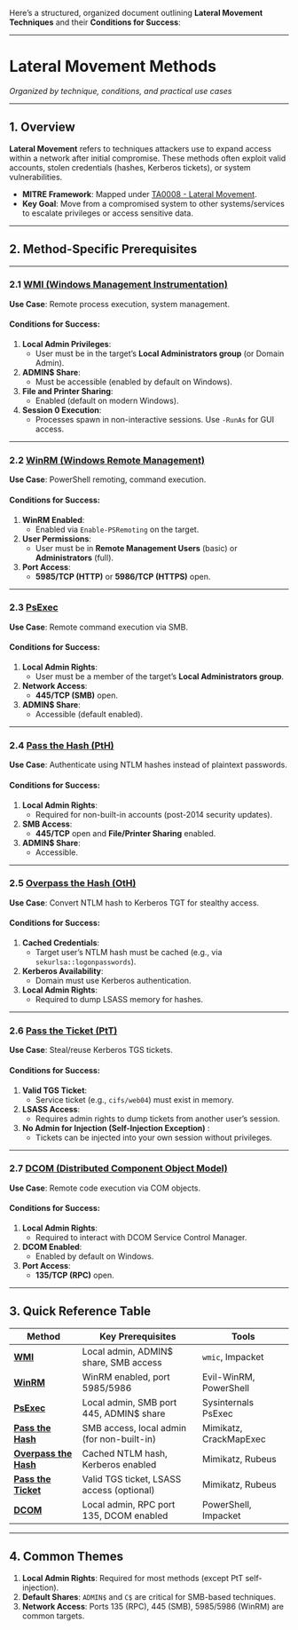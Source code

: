 Here’s a structured, organized document outlining **Lateral Movement Techniques** and their **Conditions for Success**:

---

# **Lateral Movement Methods**  
*Organized by technique, conditions, and practical use cases*  

---

## **1. Overview**  
**Lateral Movement** refers to techniques attackers use to expand access within a network after initial compromise. These methods often exploit valid accounts, stolen credentials (hashes, Kerberos tickets), or system vulnerabilities.  
- **MITRE Framework**: Mapped under [TA0008 - Lateral Movement](https://attack.mitre.org/tactics/TA0008/).  
- **Key Goal**: Move from a compromised system to other systems/services to escalate privileges or access sensitive data.  

---

## **2. Method-Specific Prerequisites**  

---

### **2.1 [WMI (Windows Management Instrumentation)](https://github.com/MGamalCYSEC/Active-Directory-Enumeration-and-Attacks-/blob/main/AD%20Lateral%20Movement/WMI.md)**  
**Use Case**: Remote process execution, system management.  

#### **Conditions for Success**:  
1. **Local Admin Privileges**:  
   - User must be in the target’s **Local Administrators group** (or Domain Admin).  
2. **ADMIN$ Share**:  
   - Must be accessible (enabled by default on Windows).  
3. **File and Printer Sharing**:  
   - Enabled (default on modern Windows).  
4. **Session 0 Execution**:  
   - Processes spawn in non-interactive sessions. Use `-RunAs` for GUI access.  

---

### **2.2 [WinRM (Windows Remote Management)](https://github.com/MGamalCYSEC/Active-Directory-Enumeration-and-Attacks-/blob/main/AD%20Lateral%20Movement/WinRM.md)**  
**Use Case**: PowerShell remoting, command execution.  

#### **Conditions for Success**:  
1. **WinRM Enabled**:  
   - Enabled via `Enable-PSRemoting` on the target.  
2. **User Permissions**:  
   - User must be in **Remote Management Users** (basic) or **Administrators** (full).  
3. **Port Access**:  
   - **5985/TCP (HTTP)** or **5986/TCP (HTTPS)** open.  

---

### **2.3 [PsExec](https://github.com/MGamalCYSEC/Active-Directory-Enumeration-and-Attacks-/blob/main/AD%20Lateral%20Movement/PsExec.md)**  
**Use Case**: Remote command execution via SMB.  

#### **Conditions for Success**:  
1. **Local Admin Rights**:  
   - User must be a member of the target’s **Local Administrators group**.  
2. **Network Access**:  
   - **445/TCP (SMB)** open.  
3. **ADMIN$ Share**:  
   - Accessible (default enabled).  

---

### **2.4 [Pass the Hash (PtH)](https://github.com/MGamalCYSEC/Active-Directory-Enumeration-and-Attacks-/blob/main/AD%20Lateral%20Movement/Pass%20the%20Hash%20(PtH).md)**  
**Use Case**: Authenticate using NTLM hashes instead of plaintext passwords.  

#### **Conditions for Success**:  
1. **Local Admin Rights**:  
   - Required for non-built-in accounts (post-2014 security updates).  
2. **SMB Access**:  
   - **445/TCP** open and **File/Printer Sharing** enabled.  
3. **ADMIN$ Share**:  
   - Accessible.  

---

### **2.5 [Overpass the Hash (OtH)](https://github.com/MGamalCYSEC/Active-Directory-Enumeration-and-Attacks-/blob/main/AD%20Lateral%20Movement/Overpass%20the%20Hash.md)**  
**Use Case**: Convert NTLM hash to Kerberos TGT for stealthy access.  

#### **Conditions for Success**:  
1. **Cached Credentials**:  
   - Target user’s NTLM hash must be cached (e.g., via `sekurlsa::logonpasswords`).  
2. **Kerberos Availability**:  
   - Domain must use Kerberos authentication.  
3. **Local Admin Rights**:  
   - Required to dump LSASS memory for hashes.  

---

### **2.6 [Pass the Ticket (PtT)](https://github.com/MGamalCYSEC/Active-Directory-Enumeration-and-Attacks-/blob/main/AD%20Lateral%20Movement/Pass%20the%20Ticket.md)**  
**Use Case**: Steal/reuse Kerberos TGS tickets.  

#### **Conditions for Success**:  
1. **Valid TGS Ticket**:  
   - Service ticket (e.g., `cifs/web04`) must exist in memory.  
2. **LSASS Access**:  
   - Requires admin rights to dump tickets from another user’s session.  
1. **No Admin for Injection (Self-Injection Exception)** :  
   - Tickets can be injected into your own session without privileges.  

---

### **2.7 [DCOM (Distributed Component Object Model)](https://github.com/MGamalCYSEC/Active-Directory-Enumeration-and-Attacks-/blob/main/AD%20Lateral%20Movement/DCOM.md)**  
**Use Case**: Remote code execution via COM objects.  

#### **Conditions for Success**:  
1. **Local Admin Rights**:  
   - Required to interact with DCOM Service Control Manager.  
2. **DCOM Enabled**:  
   - Enabled by default on Windows.  
3. **Port Access**:  
   - **135/TCP (RPC)** open.  

---

## **3. Quick Reference Table**  

| **Method**            | **Key Prerequisites**                      | **Tools**              |
| --------------------- | ------------------------------------------ | ---------------------- |
| **[WMI](https://github.com/MGamalCYSEC/Active-Directory-Enumeration-and-Attacks-/blob/main/AD%20Lateral%20Movement/WMI.md)**               | Local admin, ADMIN$ share, SMB access      | `wmic`, Impacket       |
| **[WinRM](https://github.com/MGamalCYSEC/Active-Directory-Enumeration-and-Attacks-/blob/main/AD%20Lateral%20Movement/WinRM.md)**             | WinRM enabled, port 5985/5986              | Evil-WinRM, PowerShell |
| **[PsExec](https://github.com/MGamalCYSEC/Active-Directory-Enumeration-and-Attacks-/blob/main/AD%20Lateral%20Movement/PsExec.md)**            | Local admin, SMB port 445, ADMIN$ share    | Sysinternals PsExec    |
| **[Pass the Hash](https://github.com/MGamalCYSEC/Active-Directory-Enumeration-and-Attacks-/blob/main/AD%20Lateral%20Movement/Pass%20the%20Hash%20(PtH).md)**     | SMB access, local admin (for non-built-in) | Mimikatz, CrackMapExec |
| **[Overpass the Hash](https://github.com/MGamalCYSEC/Active-Directory-Enumeration-and-Attacks-/blob/main/AD%20Lateral%20Movement/Overpass%20the%20Hash.md)** | Cached NTLM hash, Kerberos enabled         | Mimikatz, Rubeus       |
| **[Pass the Ticket](https://github.com/MGamalCYSEC/Active-Directory-Enumeration-and-Attacks-/blob/main/AD%20Lateral%20Movement/Pass%20the%20Ticket.md)**   | Valid TGS ticket, LSASS access (optional)  | Mimikatz, Rubeus       |
| **[DCOM](https://github.com/MGamalCYSEC/Active-Directory-Enumeration-and-Attacks-/blob/main/AD%20Lateral%20Movement/DCOM.md)**              | Local admin, RPC port 135, DCOM enabled    | PowerShell, Impacket   |

---

## **4. Common Themes**  
1. **Local Admin Rights**: Required for most methods (except PtT self-injection).  
2. **Default Shares**: `ADMIN$` and `C$` are critical for SMB-based techniques.  
3. **Network Access**: Ports 135 (RPC), 445 (SMB), 5985/5986 (WinRM) are common targets.  
